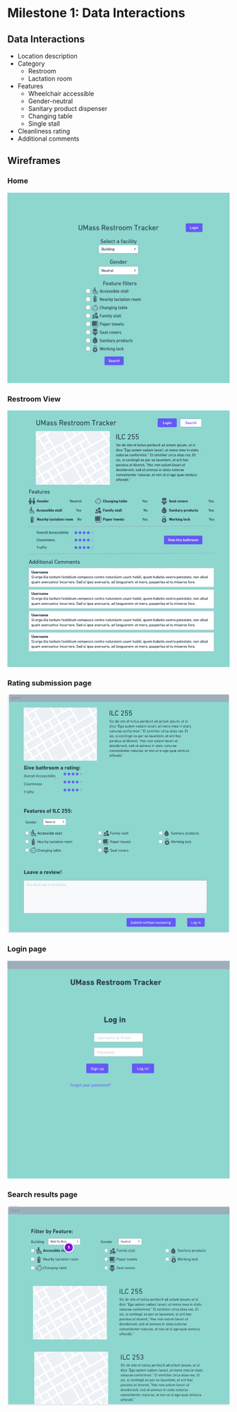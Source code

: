 # Milestone 1: Data Interactions

## Data Interactions
* Location description
* Category
    * Restroom
    * Lactation room
* Features
    * Wheelchair accessible
    * Gender-neutral
    * Sanitary product dispenser
    * Changing table
    * Single stall
* Cleanliness rating
* Additional comments

## Wireframes
### Home
![home page wireframe](wireframes/home.png)
### Restroom View
![restroom view wireframe](wireframes/restroom.png)
### Rating submission page
![rating submission wireframe](wireframes/rate-page.png)
### Login page
![login wireframe](wireframes/login.png)
### Search results page
![Search results wireframe](wireframes/searchResults.png)
